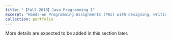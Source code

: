 ```yaml
---
title: "【Fall 2018】Java Programming I"
excerpt: "Hands-on Programming Assignments (PAs) with designing, writing, hand-tracing, compiling or interpreting, executing, testing, and debugging Java programs.  <br/><img src='/images/17_cse8a.jpg'>"
collection: portfolio
---
```



More details are expected to be added in this section later.

